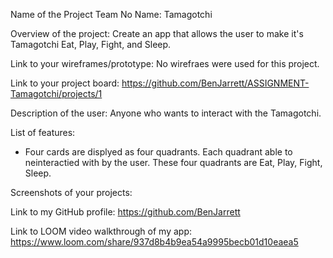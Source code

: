 Name of the Project Team No Name:
 Tamagotchi

Overview of the project:
Create an app that allows the user to make it's Tamagotchi Eat, Play, Fight, and Sleep.

Link to your wireframes/prototype:
No wirefraes were used for this project.

<!-- Link to the deployed project -->


Link to your project board:
https://github.com/BenJarrett/ASSIGNMENT-Tamagotchi/projects/1

Description of the user:
Anyone who wants to interact with the Tamagotchi.

List of features:
- Four cards are displyed as four quadrants. Each quadrant able to neinteractied with by the user. These four quadrants are Eat, Play, Fight, Sleep.

Screenshots of your projects:



Link to my GitHub profile: 
https://github.com/BenJarrett

Link to LOOM video walkthrough of my app:
https://www.loom.com/share/937d8b4b9ea54a9995becb01d10eaea5
